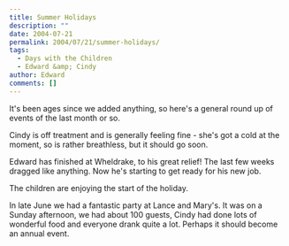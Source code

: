 ```yaml
---
title: Summer Holidays
description: ""
date: 2004-07-21
permalink: 2004/07/21/summer-holidays/
tags:
  - Days with the Children
  - Edward &amp; Cindy
author: Edward
comments: []
---
```


It\'s been ages since we added anything, so here\'s a general round up
of events of the last month or so.

Cindy is off treatment and is generally feeling fine - she\'s got a cold
at the moment, so is rather breathless, but it should go soon.

Edward has finished at Wheldrake, to his great relief! The last few
weeks dragged like anything. Now he\'s starting to get ready for his new
job.

The children are enjoying the start of the holiday.

In late June we had a fantastic party at Lance and Mary\'s. It was on a
Sunday afternoon, we had about 100 guests, Cindy had done lots of
wonderful food and everyone drank quite a lot. Perhaps it should become
an annual event.

